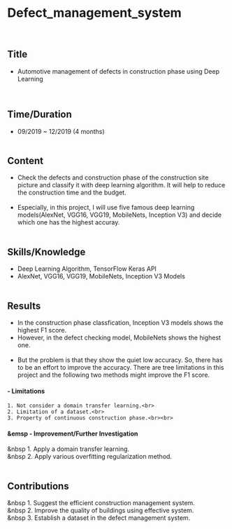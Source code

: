 # Defect_management_system
<br>

## Title
- Automotive management of defects in construction phase using Deep Learning <br>
<br>

## Time/Duration
- 09/2019 ~ 12/2019 (4 months) <br><br>

## Content
- Check the defects and construction phase of the construction site picture and classify it with deep learning algorithm. It will help to reduce the construction time and the budget. <br><br>
- Especially, in this project, I will use five famous deep learning models(AlexNet, VGG16, VGG19, MobileNets, Inception V3) and decide which one has the highest accuray. <br><br>

## Skills/Knowledge
- Deep Learning Algorithm, TensorFlow Keras API <br>
- AlexNet, VGG16, VGG19, MobileNets, Inception V3 Models <br><br>

## Results
- In the construction phase classfication, Inception V3 models shows the highest F1 score. <br>
- However, in the defect checking model, MobileNets shows the highest one. <br><br>
- But the problem is that they show the quiet low accuracy. So, there has to be an effort to improve the accuracy. There are tree limitations in this project and the following two methods might improve the F1 score. <br>
	
#### - Limitations
	1. Not consider a domain transfer learning.<br>
	2. Limitation of a dataset.<br>
	3. Property of continuous construction phase.<br><br>
#### &emsp - Improvement/Further Investigation 
&nbsp 1. Apply a domain transfer learning.<br>
&nbsp 2. Apply various overfitting regularization method.<br>
<br>
## Contributions
&nbsp 1. Suggest the efficient construction management system. <br>
&nbsp 2. Improve the quality of buildings using effective system. <br>
&nbsp 3. Establish a dataset in the defect management system. <br>
